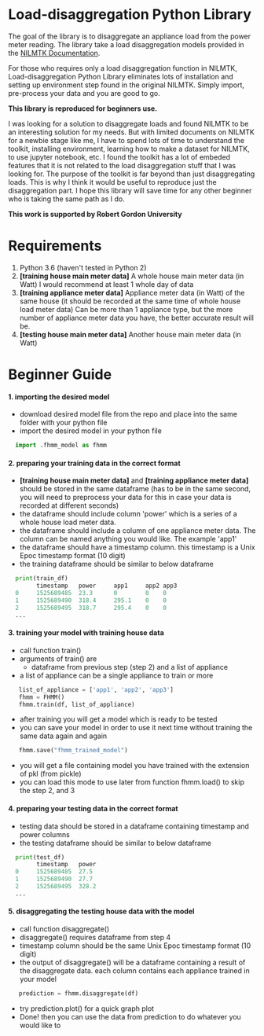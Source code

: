 # Load-disaggregation Python Library

The goal of the library is to disaggregate an appliance load from the power meter reading. The library take a load disaggregation models provided in the [NILMTK Documentation](https://github.com/nilmtk/nilmtk/tree/master/docs/manual).

For those who requires only a load disaggregation function in NILMTK, Load-disaggregation Python Library eliminates lots of installation and setting up environment step found in the original NILMTK. Simply import, pre-process your data and you are good to go.

**This library is reproduced for beginners use.**

I was looking for a solution to disaggregate loads and found NILMTK to be an interesting solution for my needs. But with limited documents on NILMTK for a newbie stage like me, I have to spend lots of time to understand the toolkit, installing environment, learning how to make a dataset for NILMTK, to use jupyter notebook, etc. I found the toolkit has a lot of embeded features that it is not related to the load disaggregation stuff that I was looking for. The purpose of the toolkit is far beyond than just disaggregating loads. This is why I think it would be useful to reproduce just the disaggregation part. I hope this library will save time for any other beginner who is taking the same path as I do.

**This work is supported by Robert Gordon University**

# Requirements
1. Python 3.6 (haven't tested in Python 2)
2. **[training house main meter data]** A whole house main meter data (in Watt)
  I would recommend at least 1 whole day of data
3. **[training appliance meter data]** Appliance meter data (in Watt) of the same house (it should be recorded at the same time of whole house load meter data)
  Can be more than 1 appliance type, but the more number of appliance meter data you have, the better accurate result will be.
4. **[testing house main meter data]** Another house main meter data (in Watt)

# Beginner Guide
#### 1. importing the desired model
  - download desired model file from the repo and place into the same folder with your python file
  - import the desired model in your python file
  
```python
  import .fhmm_model as fhmm
```

#### 2. preparing your training data in the correct format
  - **[training house main meter data]** and **[training appliance meter data]** should be stored in the same dataframe (has to be in the same second, you will need to preprocess your data for this in case your data is recorded at different seconds)
  - the dataframe should include column 'power' which is a series of a whole house load meter data.
  - the dataframe should include a column of one appliance meter data. The column can be named anything you would like. The example 'app1'
  - the dataframe should have a timestamp column. this timestamp is a Unix Epoc timestamp format (10 digit)
  - the training dataframe should be similar to below dataframe
```python
  print(train_df)
        timestamp   power     app1     app2	app3
  0     1525689485  23.3      0        0	0
  1     1525689490  318.4     295.1    0	0
  2     1525689495  318.7     295.4    0	0
  ...
```


#### 3. training your model with training house data
  - call function train()
  - arguments of train() are
    - dataframe from previous step (step 2) and a list of appliance
  - a list of appliance can be a single appliance to train or more

```python
   list_of_appliance = ['app1', 'app2', 'app3']
   fhmm = FHMM()
   fhmm.train(df, list_of_appliance)
```
  - after training you will get a model which is ready to be tested
  - you can save your model in order to use it next time without training the same data again and again

```python
   fhmm.save("fhmm_trained_model")
```

  - you will get a file containing model you have trained with the extension of pkl (from pickle)
  - you can load this mode to use later from function fhmm.load() to skip the step 2, and 3
  
  
#### 4. preparing your testing data in the correct format  
  - testing data should be stored in a dataframe containing timestamp and power columns
  - the testing dataframe should be similar to below dataframe
  
```python
  print(test_df)
        timestamp   power
  0     1525689485  27.5
  1     1525689490  27.7
  2     1525689495  328.2
  ...
```
 
 
#### 5. disaggregating the testing house data with the model
  - call function disaggregate()
  - disaggregate() requires dataframe from step 4 
  - timestamp column should be the same Unix Epoc timestamp format (10 digit)
  - the output of disaggregate() will be a dataframe containing a result of the disaggregate data. each column contains each appliance trained in your model
  
```python
   prediction = fhmm.disaggregate(df)
```
  - try prediction.plot() for a quick graph plot
  - Done! then you can use the data from prediction to do whatever you would like to
